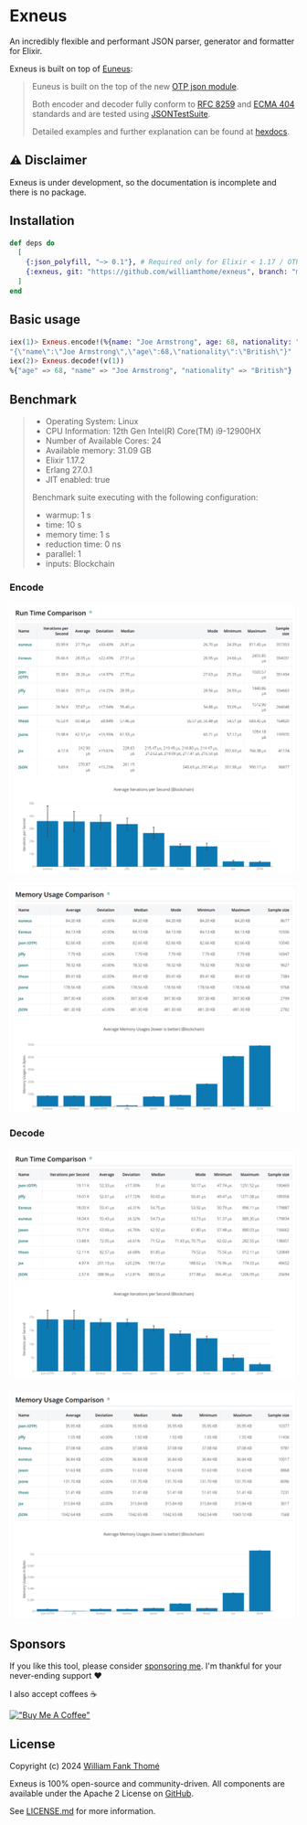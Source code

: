 # Exneus

An incredibly flexible and performant JSON parser, generator and formatter for Elixir.

Exneus is built on top of [Euneus](https://github.com/williamthome/euneus):

> Euneus is built on the top of the new [OTP json module](https://erlang.org/documentation/doc-15.0-rc3/lib/stdlib-6.0/doc/html/json.html).
>
> Both encoder and decoder fully conform to [RFC 8259](https://datatracker.ietf.org/doc/html/rfc8259)
> and [ECMA 404](https://ecma-international.org/publications-and-standards/standards/ecma-404/) standards
> and are tested using [JSONTestSuite](https://github.com/nst/JSONTestSuite).
>
> Detailed examples and further explanation can be found at [hexdocs](https://hexdocs.pm/euneus).

## ⚠️ Disclaimer

Exneus is under development, so the documentation is incomplete and there is no package.

## Installation

```elixir
def deps do
  [
    {:json_polyfill, "~> 0.1"}, # Required only for Elixir < 1.17 / OTP < 27
    {:exneus, git: "https://github.com/williamthome/exneus", branch: "main"}
  ]
end
```

## Basic usage

```elixir
iex(1)> Exneus.encode!(%{name: "Joe Armstrong", age: 68, nationality: "British"})
"{\"name\":\"Joe Armstrong\",\"age\":68,\"nationality\":\"British\"}"
iex(2)> Exneus.decode!(v(1))
%{"age" => 68, "name" => "Joe Armstrong", "nationality" => "British"}
```

## Benchmark

> - Operating System: Linux
> - CPU Information: 12th Gen Intel(R) Core(TM) i9-12900HX
> - Number of Available Cores: 24
> - Available memory: 31.09 GB
> - Elixir 1.17.2
> - Erlang 27.0.1
> - JIT enabled: true
>
> Benchmark suite executing with the following configuration:
>
> - warmup: 1 s
> - time: 10 s
> - memory time: 1 s
> - reduction time: 0 ns
> - parallel: 1
> - inputs: Blockchain

### Encode

![Encode run time](benchmark/assets/encode_run_time.png)

![Encode memory usage](benchmark/assets/encode_memory_usage.png)

### Decode

![Decode run time](benchmark/assets/decode_run_time.png)

![Decode memory usage](benchmark/assets/decode_memory_usage.png)

## Sponsors

If you like this tool, please consider [sponsoring me](https://github.com/sponsors/williamthome).
I'm thankful for your never-ending support :heart:

I also accept coffees :coffee:

[!["Buy Me A Coffee"](https://www.buymeacoffee.com/assets/img/custom_images/orange_img.png)](https://www.buymeacoffee.com/williamthome)

## License

Copyright (c) 2024 [William Fank Thomé](https://github.com/williamthome)

Exneus is 100% open-source and community-driven. All components are
available under the Apache 2 License on [GitHub](https://github.com/williamthome/exneus).

See [LICENSE.md](LICENSE.md) for more information.
